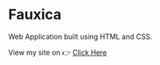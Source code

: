 # Fauxica

Web Application built using HTML and CSS.

View my site on 👉 [Click Here](https://gokuljdev.github.io/Fauxica/)
